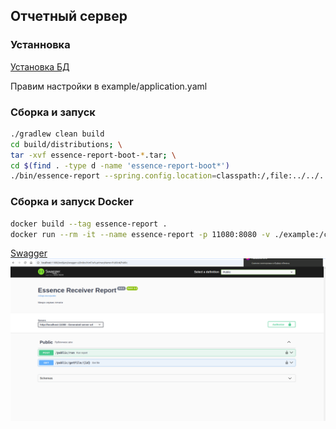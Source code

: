 ## Отчетный сервер
### Устанновка
[Установка БД](db/README.md)

Правим настройки в example/application.yaml
### Сборка и запуск
```bash
./gradlew clean build
cd build/distributions; \
tar -xvf essence-report-boot-*.tar; \
cd $(find . -type d -name 'essence-report-boot*')
./bin/essence-report --spring.config.location=classpath:/,file:../../../example/application.yaml
```

### Сборка и запуск Docker
```bash
docker build --tag essence-report .
docker run --rm -it --name essence-report -p 11080:8080 -v ./example:/conf --env spring.config.location=classpath:/,file:/conf/application.yaml essence-report:latest
```
[Swagger](http://localhost:11080/webjars/swagger-ui/index.html?urls.primaryName=Public#/Public)
![Swagger](doc/image/swagger.png)